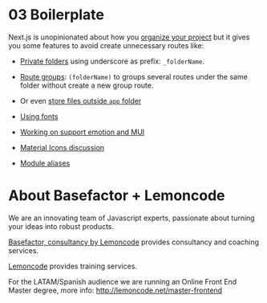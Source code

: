 # 03 Boilerplate

Next.js is unopinionated about how you [organize your project](https://nextjs.org/docs/app/building-your-application/routing/colocation) but it gives you some features to avoid create unnecessary routes like:

- [Private folders](https://nextjs.org/docs/app/building-your-application/routing/colocation#private-folders) using underscore as prefix: `_folderName`.

- [Route groups](https://nextjs.org/docs/app/building-your-application/routing/colocation#route-groups): `(folderName)` to groups several routes under the same folder without create a new group route.

- Or even [store files outside `app` folder](https://nextjs.org/docs/app/building-your-application/routing/colocation#store-project-files-outside-of-app)

- [Using fonts](https://nextjs.org/docs/app/building-your-application/optimizing/fonts)

- [Working on support emotion and MUI](https://nextjs.org/docs/app/building-your-application/styling/css-in-js)

- [Material Icons discussion](https://github.com/vercel/next.js/discussions/42881)

- [Module aliases](https://nextjs.org/docs/app/building-your-application/configuring/absolute-imports-and-module-aliases#module-aliases)


# About Basefactor + Lemoncode

We are an innovating team of Javascript experts, passionate about turning your ideas into robust products.

[Basefactor, consultancy by Lemoncode](http://www.basefactor.com) provides consultancy and coaching services.

[Lemoncode](http://lemoncode.net/services/en/#en-home) provides training services.

For the LATAM/Spanish audience we are running an Online Front End Master degree, more info: http://lemoncode.net/master-frontend
